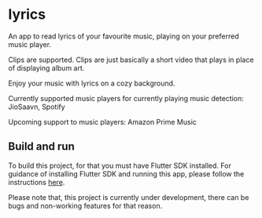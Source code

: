 # lyrics

An app to read lyrics of your favourite music, playing on your preferred music player.

Clips are supported. Clips are just basically a short video that plays in place of displaying album art.

Enjoy your music with lyrics on a cozy background.

Currently supported music players for currently playing music detection:
JioSaavn, Spotify

Upcoming support to music players:
Amazon Prime Music

## Build and run

To build this project, for that you must have Flutter SDK installed.
For guidance of installing Flutter SDK and running this app, please follow the instructions [here](https://docs.flutter.dev/get-started/install).

Please note that, this project is currently under development, there can be bugs and non-working features for that reason.

